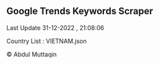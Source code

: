 

## Google Trends Keywords Scraper 
 
Last Update 31-12-2022 , 21:08:06

Country List :
VIETNAM.json



© Abdul Muttaqin 
